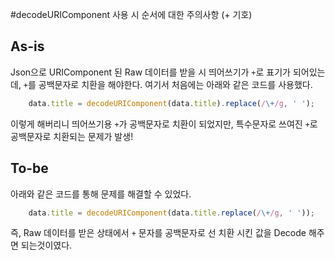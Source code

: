 #decodeURIComponent 사용 시 순서에 대한 주의사항 (+ 기호)

## As-is
Json으로 URIComponent 된 Raw 데이터를 받을 시 띄어쓰기가 `+`로 표기가 되어있는데, `+`를 공백문자로 치환을 해야한다. 여기서 처음에는 아래와 같은 코드를 사용했다.
```JavaScript
	data.title = decodeURIComponent(data.title).replace(/\+/g, ' ');
```

이렇게 해버리니 띄어쓰기용 `+`가 공백문자로 치환이 되었지만, 특수문자로 쓰여진 `+`로 공백문자로 치환되는 문제가 발생!

## To-be
아래와 같은 코드를 통해 문제를 해결할 수 있었다.
```JavaScript
	data.title = decodeURIComponent(data.title.replace(/\+/g, ' '));
```

즉, Raw 데이터를 받은 상태에서 `+` 문자를 공백문자로 선 치환 시킨 값을 Decode 해주면 되는것이였다.